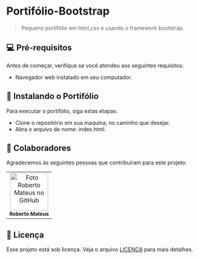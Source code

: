 # Portifólio-Bootstrap

> Pequeno portifólio em html,css e usando o framework bootstrap.

## 💻 Pré-requisitos

Antes de começar, verifique se você atendeu aos seguintes requisitos:

- Navegador web instalado em seu computador.

## 🚀 Instalando o Portifólio

Para executar o portifólio, siga estas etapas:

- Clone o repositório em sua maquina, no caminho que desejar.
- Abra o arquivo de nome: index.html.

## 🤝 Colaboradores

Agradecemos às seguintes pessoas que contribuíram para este projeto:

<table>
  <tr>
    <td align="center">
      <a href="#" title="defina o título do link">
        <img src="https://avatars.githubusercontent.com/u/142346943?s=400&v=4" width="100px;" alt="Foto Roberto Mateus no GitHub"/><br>
        <sub>
          <b>Roberto Mateus</b>
        </sub>
      </a>
    </td>
  </tr>
</table>


## 📝 Licença

Esse projeto está sob licença. Veja o arquivo [LICENÇA](LICENSE.md) para mais detalhes.
